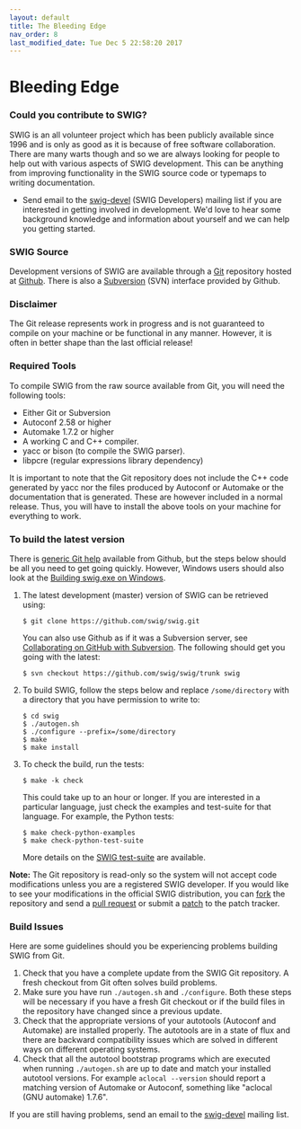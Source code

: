 ```yaml
---
layout: default
title: The Bleeding Edge
nav_order: 8
last_modified_date: Tue Dec 5 22:58:20 2017 
---
```


# Bleeding Edge

### Could you contribute to SWIG?

SWIG is an all volunteer project which has been publicly available since
1996 and is only as good as it is because of free software
collaboration. There are many warts though and so we are always looking
for people to help out with various aspects of SWIG development. This
can be anything from improving functionality in the SWIG source code or
typemaps to writing documentation.

-   Send email to the [swig-devel](mail.html) (SWIG Developers) mailing
    list if you are interested in getting involved in development. We\'d
    love to hear some background knowledge and information about
    yourself and we can help you getting started.

### SWIG Source

Development versions of SWIG are available through a
[Git](http://git-scm.com/) repository hosted at
[Github](https://github.com/swig/swig). There is also a
[Subversion](http://subversion.apache.org/) (SVN) interface provided by
Github.

### Disclaimer

The Git release represents work in progress and is not guaranteed to
compile on your machine or be functional in any manner. However, it is
often in better shape than the last official release!

### Required Tools

To compile SWIG from the raw source available from Git, you will need
the following tools:

-   Either Git or Subversion
-   Autoconf 2.58 or higher
-   Automake 1.7.2 or higher
-   A working C and C++ compiler.
-   yacc or bison (to compile the SWIG parser).
-   libpcre (regular expressions library dependency)

It is important to note that the Git repository does not include the C++
code generated by yacc nor the files produced by Autoconf or Automake or
the documentation that is generated. These are however included in a
normal release. Thus, you will have to install the above tools on your
machine for everything to work.

### To build the latest version

There is [generic Git help](https://help.github.com/) available from
Github, but the steps below should be all you need to get going quickly.
However, Windows users should also look at the [Building swig.exe on
Windows](Doc2.0/Windows.html#Windows_swig_exe).

1.  The latest development (master) version of SWIG can be retrieved
    using:

        $ git clone https://github.com/swig/swig.git
            

    You can also use Github as if it was a Subversion server, see
    [Collaborating on GitHub with
    Subversion](https://github.com/blog/1178-collaborating-on-github-with-subversion).
    The following should get you going with the latest:

        $ svn checkout https://github.com/swig/swig/trunk swig
            

2.  To build SWIG, follow the steps below and replace `/some/directory`
    with a directory that you have permission to write to:

        $ cd swig
        $ ./autogen.sh
        $ ./configure --prefix=/some/directory
        $ make
        $ make install
            

3.  To check the build, run the tests:

        $ make -k check 

    This could take up to an hour or longer. If you are interested in a
    particular language, just check the examples and test-suite for that
    language. For example, the Python tests:

        $ make check-python-examples
        $ make check-python-test-suite
            

    More details on the [SWIG
    test-suite](Doc2.0/Extending.html#Extending_test_suite) are
    available.

**Note:** The Git repository is read-only so the system will not accept
code modifications unless you are a registered SWIG developer. If you
would like to see your modifications in the official SWIG distribution,
you can [fork](https://help.github.com/articles/fork-a-repo) the
repository and send a [pull
request](https://help.github.com/articles/using-pull-requests) or submit
a [patch](bugs.html) to the patch tracker.

### Build Issues

Here are some guidelines should you be experiencing problems building
SWIG from Git.

1.  Check that you have a complete update from the SWIG Git repository.
    A fresh checkout from Git often solves build problems.
2.  Make sure you have run `./autogen.sh` and `./configure`. Both these
    steps will be necessary if you have a fresh Git checkout or if the
    build files in the repository have changed since a previous update.
3.  Check that the appropriate versions of your autotools (Autoconf and
    Automake) are installed properly. The autotools are in a state of
    flux and there are backward compatibility issues which are solved in
    different ways on different operating systems.
4.  Check that all the autotool bootstrap programs which are executed
    when running `./autogen.sh` are up to date and match your installed
    autotool versions. For example `aclocal --version` should report a
    matching version of Automake or Autoconf, something like \"aclocal
    (GNU automake) 1.7.6\".

If you are still having problems, send an email to the
[swig-devel](mail.html) mailing list.
